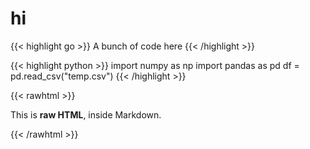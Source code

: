 # hi

{{< highlight go >}} A bunch of code here {{< /highlight >}}

{{< highlight python >}}
import numpy as np
import pandas as pd
df = pd.read_csv("temp.csv")
{{< /highlight >}}

{{< rawhtml >}}
  <p class="speshal-fancy-custom">
    This is <strong>raw HTML</strong>, inside Markdown.
  </p>
{{< /rawhtml >}}



